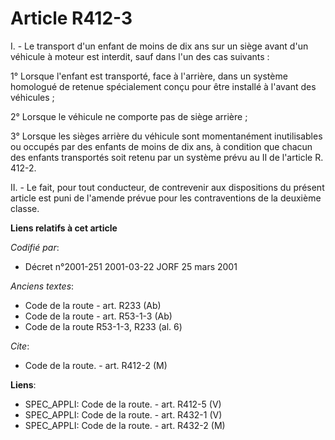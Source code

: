 # Article R412-3

I. - Le transport d'un enfant de moins de dix ans sur un siège avant d'un véhicule à moteur est interdit, sauf dans l'un des
cas suivants :

1° Lorsque l'enfant est transporté, face à l'arrière, dans un système homologué de retenue spécialement conçu pour être
installé à l'avant des véhicules ;

2° Lorsque le véhicule ne comporte pas de siège arrière ;

3° Lorsque les sièges arrière du véhicule sont momentanément inutilisables ou occupés par des enfants de moins de dix ans, à
condition que chacun des enfants transportés soit retenu par un système prévu au II de l'article R. 412-2.

II. - Le fait, pour tout conducteur, de contrevenir aux dispositions du présent article est puni de l'amende prévue pour les
contraventions de la deuxième classe.

**Liens relatifs à cet article**

_Codifié par_:

  - Décret n°2001-251 2001-03-22 JORF 25 mars 2001

_Anciens textes_:

  - Code de la route - art. R233 (Ab)
  - Code de la route - art. R53-1-3 (Ab)
  - Code de la route R53-1-3, R233 (al. 6)

_Cite_:

  - Code de la route. - art. R412-2 (M)

**Liens**:

  - SPEC_APPLI: Code de la route. - art. R412-5 (V)
  - SPEC_APPLI: Code de la route. - art. R432-1 (V)
  - SPEC_APPLI: Code de la route. - art. R432-2 (M)
